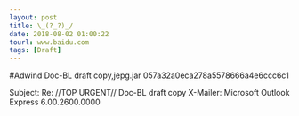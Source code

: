```yaml
---
layout: post
title: \_(?_?)_/
date: 2018-08-02 01:00:22
tourl: www.baidu.com
tags: [Draft]
---
```

#Adwind
Doc-BL draft copy,jepg.jar
057a32a0eca278a5578666a4e6ccc6c1

Subject: Re: //TOP URGENT// Doc-BL draft copy
X-Mailer: Microsoft Outlook Express 6.00.2600.0000